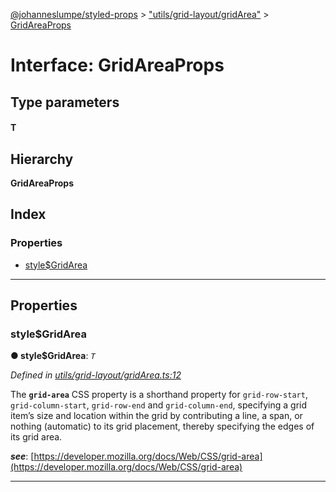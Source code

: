 [@johanneslumpe/styled-props](../README.md) > ["utils/grid-layout/gridArea"](../modules/_utils_grid_layout_gridarea_.md) > [GridAreaProps](../interfaces/_utils_grid_layout_gridarea_.gridareaprops.md)

# Interface: GridAreaProps

## Type parameters
#### T 
## Hierarchy

**GridAreaProps**

## Index

### Properties

* [style$GridArea](_utils_grid_layout_gridarea_.gridareaprops.md#style_gridarea)

---

## Properties

<a id="style_gridarea"></a>

###  style$GridArea

**● style$GridArea**: *`T`*

*Defined in [utils/grid-layout/gridArea.ts:12](https://github.com/johanneslumpe/styled-props/blob/8e709f1/src/utils/grid-layout/gridArea.ts#L12)*

The **`grid-area`** CSS property is a shorthand property for `grid-row-start`, `grid-column-start`, `grid-row-end` and `grid-column-end`, specifying a grid item’s size and location within the grid by contributing a line, a span, or nothing (automatic) to its grid placement, thereby specifying the edges of its grid area.

*__see__*: [https://developer.mozilla.org/docs/Web/CSS/grid-area](https://developer.mozilla.org/docs/Web/CSS/grid-area)

___

